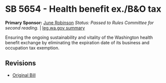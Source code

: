 # SB 5654 - Health benefit ex./B&O tax
**Primary Sponsor:** [June Robinson](/person/leg/june.robinson.md)
*Status: Passed to Rules Committee for second reading.* | [leg.wa.gov summary](https://app.leg.wa.gov/billsummary?BillNumber=5654&Year=2021)

Ensuring the ongoing sustainability and vitality of the Washington health benefit exchange by eliminating the expiration date of its business and occupation tax exemption.

## Revisions
* [Original Bill](1/)